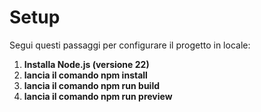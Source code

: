 # Setup

Segui questi passaggi per configurare il progetto in locale:

1. **Installa Node.js (versione 22)**
2. **lancia il comando npm install**
3. **lancia il comando npm run build**
4. **lancia il comando npm run preview**